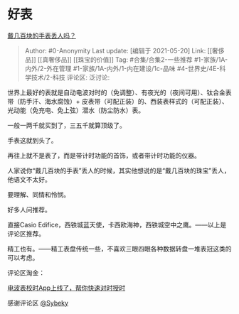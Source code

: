 # 好表
[戴几百块的手表丢人吗？](https://www.zhihu.com/question/400396677/answer/1292190627)

> Author: #0-Anonymity
> Last update: [编辑于 2021-05-20]
> Link: [[奢侈品]] [[真奢侈品]] [[珠宝的价值]]
> Tag: #合集/合集2-一些推荐 #1-家族/1A-内外/2-外在管理 #1-家族/1A-内外/1-内在建设/1c-品味 #4-世界史/4E-科学技术/2-科技
> 评论区:
> 泛讨论:

世界上最好的表就是自动电波对时的（免调整）、有夜光的（夜间可用）、钛合金表带（防手汗、海水腐蚀）+ 皮表带（可配正装）的、西装表样式的（可配正装）、光动能（免充电、免上弦）潜水（防尘防水）表。

一般一两千就买到了，三五千就算顶级了。

手表这就到头了。

再往上就不是表了，而是带计时功能的首饰，或者带计时功能的仪器。

人家说你“戴几百块的手表”丢人的时候，其实他想说的是“戴几百块的珠宝”丢人，他语文不太好。

要理解、同情和怜悯。

好多人问推荐。

直接Casio Edifice，西铁城蓝天使，卡西欧海神，西铁城空中之鹰。——以上是评论区推荐。

精工也有。——精工表盘传统一些，不喜欢三眼四眼各种数据转盘一堆表冠这类的可以考虑。

评论区淘金：

[电波表校时App上线了，帮你快速对时授时](https://zhuanlan.zhihu.com/p/133573541)

感谢评论区 [@Sybeky](https://www.zhihu.com/people/726492c6fa54db031a31a91cfa145a30)
